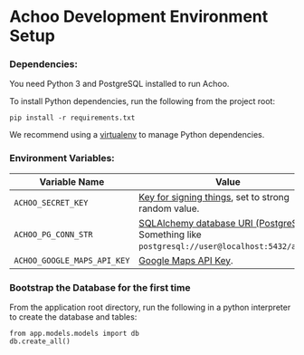 # Achoo Development Environment Setup

### Dependencies:

You need Python 3 and PostgreSQL installed to run Achoo.

To install Python dependencies, run the following from the project root:

`pip install -r requirements.txt`

We recommend using a [virtualenv](https://docs.python.org/3/library/venv.html) to manage Python dependencies.

### Environment Variables:

Variable Name | Value
--- | ---
`ACHOO_SECRET_KEY` | [Key for signing things](http://flask.pocoo.org/docs/0.12/api/#flask.Flask.secret_key), set to strong random value.
`ACHOO_PG_CONN_STR` | [SQLAlchemy database URI (PostgreSQL)](http://docs.sqlalchemy.org/en/latest/core/engines.html#database-urls). Something like `postgresql://user@localhost:5432/achoo`.
`ACHOO_GOOGLE_MAPS_API_KEY` | [Google Maps API Key](https://developers.google.com/maps/documentation/javascript/get-api-key).

### Bootstrap the Database for the first time

From the application root directory, run the following in a python interpreter to create the database and tables:

```
from app.models.models import db
db.create_all()
```
